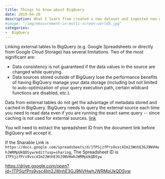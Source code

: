 ```yaml
---
title: Things to know about BigQuery
date: 2019-04-20 
description: What I learn from created a new dataset and ingested new external data sources into BigQuery from CSV, Google Cloud Storage, and Google Drive.
#image: "/img/measurement-in-mutli-screen-world5.jpg"
categories:
-  BigQuery
---
```


Linking external tables to BigQuery (e.g. Google Spreadsheets or directly from Google Cloud Storage) has several limitations. Two of the most significant are:

- Data consistency is not guaranteed if the data values in the source are changed while querying.
- Data sources stored outside of BigQuery lose the performance benefits of having BigQuery manage your data storage (including but not limited to auto-optimization of your query execution path, certain wildcard functions are disabled, etc.).

Data from external tables do not get the advantage of metadata stored and cached in BigQuery.  BigQuery needs to query the external source each time you need to read data even if you are running the exact same query -- since caching is not used for external sources.
[link](https://cloud.google.com/bigquery/external-data-sources#external_data_source_limitations)


You will need to extract the spreadsheet ID from the document link before BigQuery will accept it. 

If the Sharable Link is 
`https://docs.google.com/spreadsheets/d/1TPSjzfPrs9vsc4Im2JWnhE3GJ9NVHwhJWRMpUkQDSyw/edit?usp=sharing`,
The Spreadsheet ID is `1TPSjzfPrs9vsc4Im2JWnhE3GJ9NVHwhJWRMpUkQDSyw`

https://drive.google.com/open?id=1TPSjzfPrs9vsc4Im2JWnhE3GJ9NVHwhJWRMpUkQDSyw